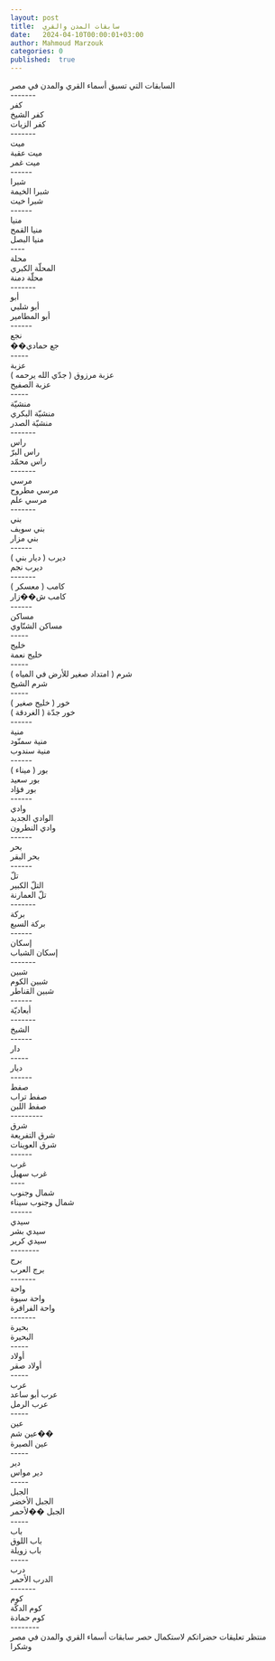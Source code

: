 ```yaml
---
layout: post
title:  سابقات المدن والقري
date:   2024-04-10T00:00:01+03:00
author: Mahmoud Marzouk
categories: 0
published:  true
---
```

السابقات التي تسبق أسماء القري والمدن في مصر\
\-\-\-\-\-\--\
كفر\
كفر الشيخ\
كفر الزيات\
\-\-\-\-\-\--\
ميت\
ميت عقبة\
ميت غمر\
\-\-\-\-\--\
شبرا\
شبرا الخيمة\
شبرا خيت\
\-\-\-\-\--\
منيا\
منيا القمح\
منيا البصل\
\-\-\--\
محلة\
المحلّة الكبري\
محلّة دمنة\
\-\-\-\-\-\--\
أبو\
أبو شلبي\
أبو المطامير\
\-\-\-\-\--\
نجع\
��جع حمادي\
\-\-\-\--\
عزبة\
عزبة مرزوق ( جدّي الله يرحمه )\
عزبة الصفيح\
\-\-\-\--\
منشيّة\
منشيّة البكري\
منشيّة الصدر\
\-\-\-\-\-\--\
راس\
راس البرّ\
راس محمّد\
\-\-\-\-\-\--\
مرسي\
مرسي مطروح\
مرسي علم\
\-\-\-\-\-\--\
بني\
بني سويف\
بني مزار\
\-\-\-\-\--\
ديرب ( ديار بني )\
ديرب نجم\
\-\-\-\-\-\--\
كامب ( معسكر )\
كامب ش��زار\
\-\-\-\-\--\
مساكن\
مساكن الشنّاوي\
\-\-\-\--\
خليج\
خليج نعمة\
\-\-\-\--\
شرم ( امتداد صغير للأرض في المياه )\
شرم الشيخ\
\-\-\-\--\
خور ( خليج صغير )\
خور جدّة ( الغردقة )\
\-\-\-\-\--\
منية\
منية سمنّود\
منية سندوب\
\-\-\-\-\--\
بور ( ميناء )\
بور سعيد\
بور فؤاد\
\-\-\-\-\--\
وادي\
الوادي الجديد\
وادي النطرون\
\-\-\-\-\--\
بحر\
بحر البقر\
\-\-\-\-\--\
تلّ\
التلّ الكبير\
تلّ العمارنة\
\-\-\-\-\-\--\
بركة\
بركة السبع\
\-\-\-\-\--\
إسكان\
إسكان الشباب\
\-\-\-\-\-\--\
شبين\
شبين الكوم\
شبين القناطر\
\-\-\-\-\--\
أبعاديّة\
\-\-\-\-\-\--\
الشيخ\
\-\-\-\-\--\
دار\
\-\-\-\--\
ديار\
\-\-\-\-\--\
صفط\
صفط تراب\
صفط اللبن\
\-\-\-\-\-\-\-\--\
شرق\
شرق التفريعة\
شرق العوينات\
\-\-\-\-\--\
غرب\
غرب سهيل\
\-\-\--\
شمال وجنوب\
شمال وجنوب سيناء\
\-\-\-\-\--\
سيدي\
سيدي بشر\
سيدي كرير\
\-\-\-\-\-\-\--\
برج\
برج العرب\
\-\-\-\-\-\--\
واحة\
واحة سيوة\
واحة الفرافرة\
\-\-\-\-\-\--\
بحيرة\
البحيرة\
\-\-\-\--\
أولاد\
أولاد صقر\
\-\-\-\--\
عرب\
عرب أبو ساعد\
عرب الرمل\
\-\-\-\--\
عين\
عين شم��\
عين الصيرة\
\-\-\-\--\
دير\
دير مواس\
\-\-\-\--\
الجبل\
الجبل الأخضر\
الجبل ��لأحمر\
\-\-\-\--\
باب\
باب اللوق\
باب زويلة\
\-\-\-\--\
درب\
الدرب الأحمر\
\-\-\-\-\-\--\
كوم\
كوم الدكّة\
كوم حمادة\
\-\-\-\-\-\-\--\
منتظر تعليقات حضراتكم لاستكمال حصر سابقات أسماء القري والمدن في
مصر\
وشكرا
